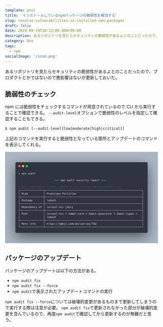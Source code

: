 ```yaml
---
template: post
title: 'インストールしているnpmパッケージの脆弱性を解消する'
slug: resolve-vulnerabilities-in-installed-npm-packages
draft: false
date: 2019-09-19T10:13:00.000+09:00
description: あるリポジトリを見たらセキュリティの脆弱性があるよとのことだったので、プロダクトとかではないので悪影響はないが更新しておいた。
category: Dev
tags:
  - npm
socialImage: '/icon.png'
---
```


あるリポジトリを見たらセキュリティの脆弱性があるよとのことだったので、プロダクトとかではないので悪影響はないが更新しておいた。

## 脆弱性のチェック

npm には脆弱性をチェックするコマンドが用意されているので CLI から実行することで確認できる。
`--audit-level`オプションで脆弱性のレベルを指定して確認することもできる。

```bash
$ npm audit [--audit-level(low|moderate|high|critical)]
```

上記のコマンドを実行すると脆弱性となっている箇所とアップデートのコマンドを表示してくれる。

![console](./console-preview.png)

## パッケージのアップデート

パッケージのアップデートは以下の方法がある。

- `npm audit fix`
- `npm audit fix --force`
- `npm audit`で表示されたアップデートコマンドの実行

`npm audit fix --force`については破壊的変更があるものまで更新してしまうので実行する際は注意が必要。
`npm audit fix`で更新されなかった部分が破壊的変更を含んでいるので、再度`npm audit`で確認してから更新するのが無難だと思う。
